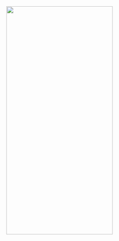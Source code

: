<img src="https://github.com/dilekdilsahozkan/PETIN/assets/77121799/4a177e30-785a-4e67-8635-8e87069282e7.png" width="280" height="600" hspace="80">
